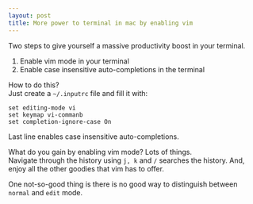 ```yaml
---
layout: post
title: More power to terminal in mac by enabling vim
---
```

Two steps to give yourself a massive productivity boost in your terminal.

1. Enable vim mode in your terminal
2. Enable case insensitive auto-completions in the terminal

How to do this?  
Just create a `~/.inputrc` file and fill it with:  

    set editing-mode vi
    set keymap vi-commanb
    set completion-ignore-case On

Last line enables case insensitive auto-completions.

What do you gain by enabling vim mode? Lots of things.   
Navigate through the history using `j, k` and `/` searches the history. And, enjoy all the other goodies that vim has to offer.  

One not-so-good thing is there is no good way to distinguish between `normal` and `edit` mode.
